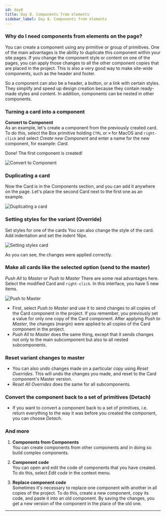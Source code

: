 ```yaml
---
id: day8
title: Day 8. Components from elements
sidebar_label: Day 8. Components from elements
---
```



### Why do I need components from elements on the page?

You can create a component using any primitive or group of primitives. One of the main advantages is the ability to duplicate this component within your site pages. If you change the component style or content on one of the pages, you can apply those changes to all the other component copies that are placed in the project. This is also a very good way to make site-wide components, such as the header and footer. 

So a component can also be a header, a button, or a link with certain styles. They simplify and speed up design creation because they contain ready-made styles and content. In addition, components can be nested in other components.

### Turning a card into a component

**Convert to Component**<br/>
As an example, let's create a component from the previously created card. To do this, select the Box primitive holding `CTRL` or `⌘` for MacOS and `right-click` and select *Create new Component* and enter a name for the new component, for example: *Card*.

Done! The first component is created!<br/>

![Convert to Component](/scr/day8-convert-to-component.png)

### Duplicating a card

Now the Card is in the Components section, and you can add it anywhere on the page. Let's place the second Card next to the first one as an example.<br/>

![Duplicating a card](/scr/day8-duplicate-card.png)

### Setting styles for the variant (Override)

Set styles for one of the cards
You can also change the style of the card. Add indentation and set the indent 16px.<br/>

![Setting styles card](/scr/day8-setting-styles-card.png)

As you can see, the changes were applied correctly.

### Make all cards like the selected option (send to the master)

*Push All to Master* or *Push to Master*
There are some real advantages here. Select the modified Card and `right-click`. In this interface, you have 5 new items.
  
![Push to Master](/scr/day8-push-all-master.png)

- First, select *Push to Master* and use it to send changes to all copies of the Card component in the project. If you remember, you previously set a value for only one copy of the Card component.
  After applying *Push to Master*, the changes (margin) were applied to all copies of the Card component in the project.
- *Push All to Master* does the same thing, except that it sends changes not only to the main subcomponent but also to all nested subcomponents.

### Reset variant changes to master

- You can also undo changes made on a particular copy using *Reset Overrides*. This will undo the changes you made, and reset to the Card component's Master version. 
- *Reset All Overrides* does the same for all subcomponents.

### Convert the component back to a set of primitives (Detach)

- If you want to convert a component back to a set of primitives, i.e. return everything to the way it was before you created the component, you can choose *Detach*.

### And more

1. **Components from Components** <br/>
You can create components from other components and in doing so build complex components.

2. **Component code** <br/>
You can open and edit the code of components that you have created. To do this, select *Edit code* in the context menu.

3. **Replace component code** <br/>
Sometimes it's necessary to replace one component with another in all copies of the project. To do this, create a new component, copy its code, and paste it into an old component. By saving the changes, you get a new version of the component in the place of the old one. 

---